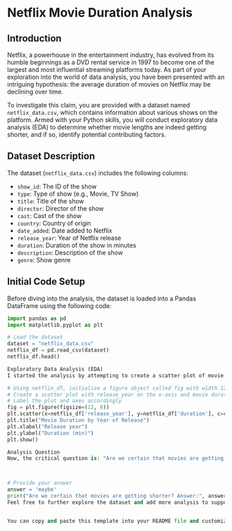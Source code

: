 # Netflix Movie Duration Analysis

## Introduction
Netflix, a powerhouse in the entertainment industry, has evolved from its humble beginnings as a DVD rental service in 1997 to become one of the largest and most influential streaming platforms today. As part of your exploration into the world of data analysis, you have been presented with an intriguing hypothesis: the average duration of movies on Netflix may be declining over time.

To investigate this claim, you are provided with a dataset named `netflix_data.csv`, which contains information about various shows on the platform. Armed with your Python skills, you will conduct exploratory data analysis (EDA) to determine whether movie lengths are indeed getting shorter, and if so, identify potential contributing factors.

## Dataset Description

The dataset (`netflix_data.csv`) includes the following columns:

- `show_id`: The ID of the show
- `type`: Type of show (e.g., Movie, TV Show)
- `title`: Title of the show
- `director`: Director of the show
- `cast`: Cast of the show
- `country`: Country of origin
- `date_added`: Date added to Netflix
- `release_year`: Year of Netflix release
- `duration`: Duration of the show in minutes
- `description`: Description of the show
- `genre`: Show genre

## Initial Code Setup
Before diving into the analysis, the dataset is loaded into a Pandas DataFrame using the following code:

```python
import pandas as pd
import matplotlib.pyplot as plt

# Load the dataset
dataset = "netflix_data.csv"
netflix_df = pd.read_csv(dataset)
netflix_df.head()

Exploratory Data Analysis (EDA)
I started the analysis by attempting to create a scatter plot of movie duration by release year. The code snippet provided is a part of this effort. Make sure to execute this code to visualize the data.

# Using netflix_df, initialize a figure object called fig with width 12 and height 8
# Create a scatter plot with release_year on the x-axis and movie duration on the y-axis
# Label the plot and axes accordingly
fig = plt.figure(figsize=(12, 8))
plt.scatter(x=netflix_df['release_year'], y=netflix_df['duration'], c=colors)
plt.title("Movie Duration by Year of Release")
plt.xlabel("Release year")
plt.ylabel("Duration (min)")
plt.show()

Analysis Question
Now, the critical question is: "Are we certain that movies are getting shorter?" Evaluate the data and provide your answer as a string assigned to the variable answer. Possible answers are "yes," "no," or "maybe."



# Provide your answer
answer = 'maybe'
print("Are we certain that movies are getting shorter? Answer:", answer)
Feel free to further explore the dataset and add more analysis to support your conclusion. Happy coding!


You can copy and paste this template into your README file and customize it as needed.






